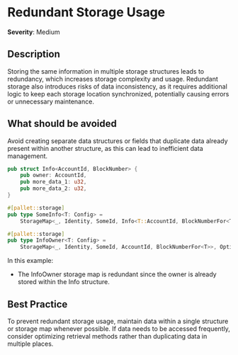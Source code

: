 # Redundant Storage Usage

**Severity**: Medium

## Description

Storing the same information in multiple storage structures leads to redundancy, which increases storage complexity and
usage. Redundant storage also introduces risks of data inconsistency, as it requires additional logic to keep each
storage location synchronized, potentially causing errors or unnecessary maintenance.

## What should be avoided

Avoid creating separate data structures or fields that duplicate data already present within another structure, as this
can lead to inefficient data management.

```rust
pub struct Info<AccountId, BlockNumber> {
	pub owner: AccountId,
	pub more_data_1: u32,
	pub more_data_2: u32,
}

#[pallet::storage]
pub type SomeInfo<T: Config> =
	StorageMap<_, Identity, SomeId, Info<T::AccountId, BlockNumberFor<T>>, OptionQuery>;

#[pallet::storage]
pub type InfoOwner<T: Config> =
	StorageMap<_, Identity, SomeId, AccountId, BlockNumberFor<T>>, OptionQuery>;
```

In this example:

- The InfoOwner storage map is redundant since the owner is already stored within the Info structure.

## Best Practice

To prevent redundant storage usage, maintain data within a single structure or storage map whenever possible. If data
needs to be accessed frequently, consider optimizing retrieval methods rather than duplicating data in multiple places.
